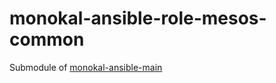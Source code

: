 # monokal-ansible-role-mesos-common
Submodule of [monokal-ansible-main](https://github.com/monokal/monokal-ansible-main)

